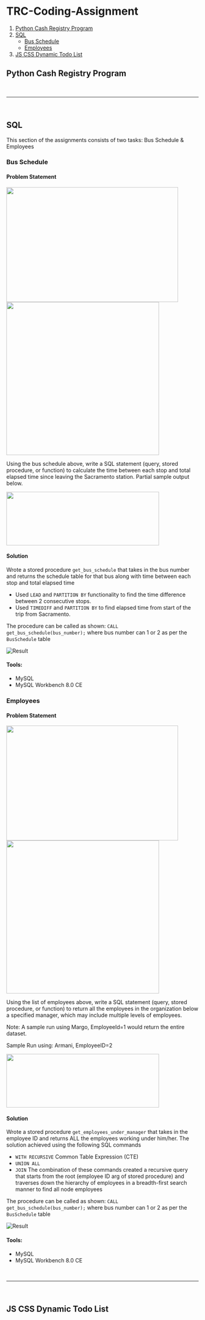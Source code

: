 # TRC-Coding-Assignment

1. [Python Cash Registry Program](#Python-Cash-Registry-Program)
2. [SQL](#SQL)
    * [Bus Schedule](#Bus-Schedule)
    * [Employees](#Employees)
3. [JS CSS Dynamic Todo List](#JS-CSS-Dynamic-Todo-List)


<!-- toc -->

## Python Cash Registry Program



<br>
<hr>
<br>

## SQL

This section of the assignments consists of two tasks: Bus Schedule & Employees

### Bus Schedule

#### Problem Statement
<img src="https://github.com/shafin071/TRC-Coding-Assignment/blob/master/Assets/SQL/bus_stop.gif" width="450" height="300">

<img src="https://github.com/shafin071/TRC-Coding-Assignment/blob/master/Assets/SQL/original_table.JPG" width="400" height="400">

Using the bus schedule above, write a SQL statement (query, stored procedure, or function) to calculate the time between each stop and total elapsed
time since leaving the Sacramento station. Partial sample output below.

<img src="https://github.com/shafin071/TRC-Coding-Assignment/blob/master/Assets/SQL/example_result_table.JPG" width="400" height="140">

#### Solution
Wrote a stored procedure ```get_bus_schedule``` that takes in the bus number and returns the schedule table for that bus along with time between each stop and total elapsed time
- Used ```LEAD``` and ```PARTITION BY``` functionality to find the time difference between 2 consecutive stops.
- Used ```TIMEDIFF``` and ```PARTITION BY``` to find elapsed time from start of the trip from Sacramento. 

The procedure can be called as shown:
``` CALL get_bus_schedule(bus_number); ``` where bus number can 1 or 2 as per the ```BusSchedule``` table

![Result](https://github.com/shafin071/TRC-Coding-Assignment/blob/master/Assets/SQL/result_table.JPG)

#### Tools: 
- MySQL
- MySQL Workbench 8.0 CE



### Employees

#### Problem Statement
<img src="https://github.com/shafin071/TRC-Coding-Assignment/blob/master/Assets/SQL/employee-hierarchy.gif" width="450" height="300">

<img src="https://github.com/shafin071/TRC-Coding-Assignment/blob/master/Assets/SQL/employee_table.JPG" width="400" height="400">

Using the list of employees above, write a SQL statement (query, stored procedure, or function) to return all the employees in the organization below a
specified manager, which may include multiple levels of employees.

Note: A sample run using Margo, EmployeeId=1 would return the entire dataset.

Sample Run using: Armani, EmployeeID=2

<img src="https://github.com/shafin071/TRC-Coding-Assignment/blob/master/Assets/SQL/employee_result_example.JPG" width="400" height="140">

#### Solution
Wrote a stored procedure ```get_employees_under_manager``` that takes in the employee ID and returns ALL the employees working under him/her. The solution achieved using the following SQL commands
- ```WITH RECURSIVE``` Common Table Expression (CTE)
- ```UNION ALL``` 
- ```JOIN```
The combination of these commands created a recursive query that starts from the root (employee ID arg of stored procedure) and traverses down the hierarchy of employees in a breadth-first search manner to find all node employees
 

The procedure can be called as shown:
``` CALL get_bus_schedule(bus_number); ``` where bus number can 1 or 2 as per the ```BusSchedule``` table

![Result](https://github.com/shafin071/TRC-Coding-Assignment/blob/master/Assets/SQL/my_employee_result.JPG)

#### Tools: 
- MySQL
- MySQL Workbench 8.0 CE

<br>
<hr>
<br>


## JS CSS Dynamic Todo List





